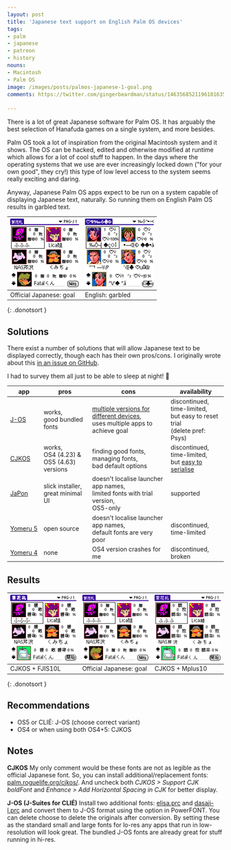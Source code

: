 ```yaml
---
layout: post
title: 'Japanese text support on English Palm OS devices'
tags:
- palm
- japanese
- patreon
- history
nouns:
- Macintosh
- Palm OS
image: /images/posts/palmos-japanese-1-goal.png
comments: https://twitter.com/gingerbeardman/status/1463568521196101635

---
```


There is a lot of great Japanese software for Palm OS. It has arguably the best selection of Hanafuda games on a single system, and more besides.

Palm OS took a lot of inspiration from the original Macintosh system and it shows. The OS can be hacked, edited and otherwise modified at runtime which allows for a lot of cool stuff to happen. In the days where the operating systems that we use are ever increasingly locked down ("for your own good", they cry!) this type of low level access to the system seems really exciting and daring.

Anyway, Japanese Palm OS apps expect to be run on a system capable of displaying Japanese text, naturally. So running them on English Palm OS results in garbled text.

| ![PNG](/images/posts/palmos-japanese-1-goal.png#pixel "Official Japanese: goal") | ![PNG](/images/posts/palmos-japanese-2-english.png#pixel "English: garbled") |
|---|---|
| Official Japanese: goal | English: garbled |
{: .donotsort }

## Solutions

There exist a number of solutions that will allow Japanese text to be displayed correctly, though each has their own pros/cons. I originally wrote about this [in an issue on GitHub](https://github.com/meepingsnesroms/Mu/issues/60).

I had to survey them all just to be able to sleep at night! 🤣

| app  | pros  | cons | availability |
|---|---|---|---|
| [J-OS](http://simple-palm.com/palmware.html) | works,<br>good bundled fonts | [multiple versions for different devices](http://simple-palm.com/palmware.html),<br>uses multiple apps to achieve goal | discontinued,<br>time-limited,<br>but easy to reset trial<br>(delete pref: Psys) |
| [CJKOS](https://www.njstar.com/cms/cjk-os-for-palm)  | works,<br>OS4 (4.23) & <br>OS5 (4.63) versions  | finding good fonts,<br>managing fonts,<br>bad default options | discontinued,<br>time-limited,<br>but [easy to serialise](https://palmdb.net/app/cjkos) |
| [JaPon](http://www5f.biglobe.ne.jp/~T-Pilot/PalmWares/JaPon/JaPon-ReadMe.html)  | slick installer,<br>great minimal UI | doesn't localise launcher app names,<br>limited fonts with trial version,<br>OS5-only | supported |
|[ Yomeru&nbsp;5](http://yomeru5.sourceforge.net) | open source | doesn't localise launcher app names,<br>default fonts are very poor | discontinued,<br>time-limited |
| [Yomeru&nbsp;4](https://web.archive.org/web/20060513185903/http://www.geocities.com:80/b_palm_ug/yomeru.html) | none | OS4 version crashes for me | discontinued,<br>broken |

## Results

| ![PNG](/images/posts/palmos-japanese-3-cjkos-fjis10l.png#pixel "CJKOS + FJIS10L") | ![PNG](/images/posts/palmos-japanese-1-goal.png#pixel "Official Japanese: goal") | ![PNG](/images/posts/palmos-japanese-4-cjkos-mplus10.png#pixel "CJKOS + Mplus10") |
|---|---|---|
| CJKOS + FJIS10L | Official Japanese: goal | CJKOS + Mplus10 |
{: .donotsort }

## Recommendations

- OS5 or CLIÉ: J-OS (choose correct variant)
- OS4 or when using both OS4+5: CJKOS

## Notes

**CJKOS**
My only comment would be these fonts are not as legible as the official Japanese font. So, you can install additional/replacement fonts: [palm.roguelife.org/cjkos/](http://palm.roguelife.org/cjkos/). And uncheck both *CJKOS > Support CJK boldFont* and *Enhance > Add Horizontal Spacing in CJK* for better display.

**J-OS (J-Suites for CLIÉ)**
Install two additional fonts: [elisa.prc](https://ftp.vector.co.jp/04/19/115/elisal10.zip) and [dasaji-l.prc](https://web.archive.org/web/20161024062604/http://ha4.seikyou.ne.jp/home/azipon/font/p_dasa.zip) and convert them to J-OS format using the option in PowerFONT. You can delete choose to delete the originals after conversion. By setting these as the standard small and large fonts for lo-res any apps that run in low-resolution will look great. The bundled J-OS fonts are already great for stuff running in hi-res.